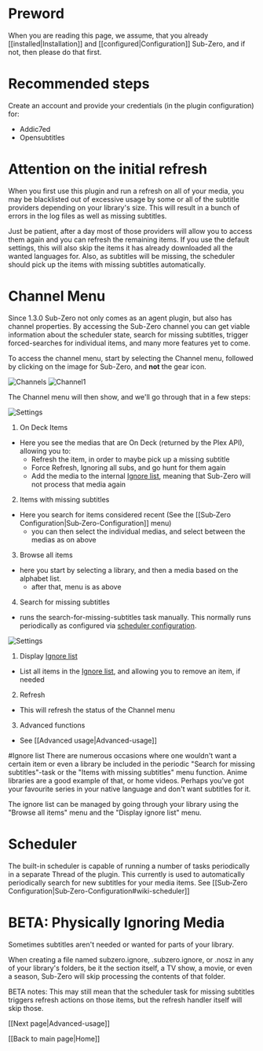 # Preword
When you are reading this page, we assume, that you already [[installed|Installation]] and [[configured|Configuration]] Sub-Zero, and if not, then please do that first.

# Recommended steps
Create an account and provide your credentials (in the plugin configuration) for:
* Addic7ed
* Opensubtitles

# Attention on the initial refresh
When you first use this plugin and run a refresh on all of your media, you may be blacklisted out of excessive usage by some or all of the subtitle providers depending on your library's size. This will result in a bunch of errors in the log files as well as missing subtitles.

Just be patient, after a day most of those providers will allow you to access them again and you can refresh the remaining items. If you use the default settings, this will also skip the items it has already downloaded all the wanted languages for. Also, as subtitles will be missing, the scheduler should pick up the items with missing subtitles automatically.

# Channel Menu

Since 1.3.0 Sub-Zero not only comes as an agent plugin, but also has channel properties. By accessing the Sub-Zero channel you can get viable information about the scheduler state, search for missing subtitles, trigger forced-searches for individual items, and many more features yet to come.

To access the channel menu, start by selecting the Channel menu, followed by clicking on the image for Sub-Zero, and **not** the gear icon.

![Channels](https://github.com/pannal/Sub-Zero.bundle/blob/master/Wiki/Images/Select_Channels.png) ![Channel1](https://github.com/pannal/Sub-Zero.bundle/blob/master/Wiki/Images/Channel_1.png)

The Channel menu will then show, and we'll go through that in a few steps:

![Settings](https://github.com/pannal/Sub-Zero.bundle/blob/master/Wiki/Images/Channel_2.png)

1. On Deck Items
 * Here you see the medias that are On Deck (returned by the Plex API), allowing you to:
    - Refresh the item, in order to maybe pick up a missing subtitle
    - Force Refresh, Ignoring all subs, and go hunt for them again
    - Add the media to the internal [Ignore list](#ignore), meaning that Sub-Zero will not process that media again
2. Items with missing subtitles
 * Here you search for items considered recent (See the [[Sub‐Zero Configuration|Sub‐Zero-Configuration]] menu)
   - you can then select the individual medias, and select between the medias as on above
3. Browse all items
 * here you start by selecting a library, and then a media based on the alphabet list.
   - after that, menu is as above 
4. Search for missing subtitles
 * runs the search-for-missing-subtitles task manually. This normally runs periodically as configured via [scheduler configuration](https://github.com/pannal/Sub-Zero.bundle/wiki/Sub%E2%80%90Zero-Configuration#scheduler-configuration). 

![Settings](https://github.com/pannal/Sub-Zero.bundle/blob/master/Wiki/Images/Channel_3.png)

1. Display [Ignore list](#ignore)
  * List all items in the [Ignore list](#ignore), and allowing you to remove an item, if needed
2. Refresh
  * This will refresh the status of the Channel menu
3. Advanced functions
  * See [[Advanced usage|Advanced-usage]]

<a name="ignore"></a>

#Ignore list
There are numerous occasions where one wouldn't want a certain item or even a library be included in the periodic "Search for missing subtitles"-task or the "Items with missing subtitles" menu function. Anime libraries are a good example of that, or home videos. Perhaps you've got your favourite series in your native language and don't want subtitles for it.

The ignore list can be managed by going through your library using the "Browse all items" menu and the "Display ignore list" menu.

# Scheduler

The built-in scheduler is capable of running a number of tasks periodically in a separate Thread of the plugin. This currently is used to automatically periodically search for new subtitles for your media items. See [[Sub‐Zero Configuration|Sub‐Zero-Configuration#wiki-scheduler]]

# BETA: Physically Ignoring Media

Sometimes subtitles aren't needed or wanted for parts of your library.

When creating a file named subzero.ignore, .subzero.ignore, or .nosz in any of your library's folders, be it the section itself, a TV show, a movie, or even a season, Sub-Zero will skip processing the contents of that folder.

BETA notes: This may still mean that the scheduler task for missing subtitles triggers refresh actions on those items, but the refresh handler itself will skip those.

[[Next page|Advanced-usage]]

[[Back to main page|Home]]